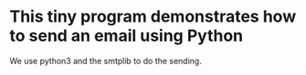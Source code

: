 # This tiny program demonstrates how to send an email using Python

We use python3 and the smtplib to do the sending.
